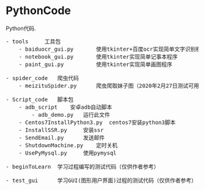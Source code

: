# PythonCode
Python代码.
<pre>
- tools     工具包
    - baiduocr_gui.py       使用tkinter+百度ocr实现简单文字识别程序
    - notebook_gui.py       使用tkinter实现简单记事本程序
    - paint_gui.py          使用tkinter实现简单画图程序

- spider_code   爬虫代码
    - meizituSpider.py      爬虫爬取妹子图（2020年2月27日测试可用）

- Script_code   脚本包
    - adb_script    安卓adb自动脚本
        - adb_demo.py   运行此文件
    - Centos7InstallPython3.py  centos7安装python3脚本
    - InstallSSR.py     安装ssr
    - SendEmail.py      发送邮件
    - ShutdownMachine.py    定时关机
    - UsePyMysql.py     使用pymysql

- beginToLearn  学习过程编写的测试代码（仅供作者参考）

- test_gui      学习GUI(图形用户界面)过程的测试代码（仅供作者参考）
</pre>
